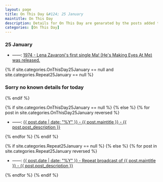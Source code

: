 ```yaml
---
layout: page
title: On This Day &#124; 25 January
maintitle: On This Day
description: Details for On This Day are genarated by the posts added to the website so the content is subject to changes/updates over time.
categories: [On This Day]
---
```


<h3>25 January</h3>

<ul>
<li> ——: <a href="/discography/singles/1974-01-25-ma-hes-making-eyes-at-me">1974 - Lena Zavaroni's first single Ma! (He's Making Eyes At Me) was released.</a></li>
</ul>

{% if site.categories.OnThisDay25January == null and site.categories.Repeat25January == null %}
  <h3>Sorry no known details for today</h3>
{% endif %}

{% if site.categories.OnThisDay25January == null %}
{% else %}
{% for post in site.categories.OnThisDay25January reversed %}
<ul>
<li> ——: <a href="{{ post.url }}">{{ post.date | date: "%Y" }} - {{ post.maintitle }} - {{ post.post_description }}</a></li>
</ul>
{% endfor %}
{% endif %}

{% if site.categories.Repeat25January == null %}
{% else %}
{% for post in site.categories.Repeat25January reversed %}
<ul>
<li> ——: <a href="{{ post.url }}">{{ post.date | date: "%Y" }} - Repeat broadcast of {{ post.maintitle }} - {{ post.post_description }}</a></li>
</ul>
{% endfor %}
{% endif %}
